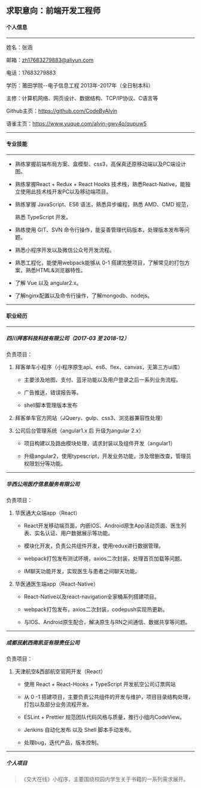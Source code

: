 ## 求职意向：前端开发工程师

#### 个人信息

---

姓名：张涵                          

邮箱：zh17683279883@aliyun.com

电话：17683279883         

学历：莆田学院--电子信息工程    2013年-2017年（全日制本科）

主修：计算机网络、网页设计、数据结构、TCP/IP协议、C语言等

Github主页：https://github.com/CodeByAlvin

语雀主页：https://www.yuque.com/alvin-gwv4o/qupuw5        

---

#### 专业技能

---

- 熟练掌握前端布局方案、盒模型、css3，高保真还原移动端以及PC端设计图。

- 熟练掌握React + Redux + React Hooks 技术栈，熟悉React-Native，能独立使用此技术栈开发PC以及移动端项目。

- 熟练掌握 JavaScript、ES6 语法，熟悉异步编程，熟悉 AMD、CMD 规范，
  
  熟悉 TypeScript 开发。

- 熟练使用 GIT、SVN 命令行操作，能妥善管理代码版本，处理版本发布等问题。

- 熟悉小程序开发以及微信公众号开发流程。

- 熟悉工程化，能使用webpack能够从 0-1 搭建完整项目，了解常见的打包方案，熟悉HTML&浏览器特性。

- 了解 Vue 以及 angular2.x。

- 了解nginx配置以及命令行操作，了解mongodb、nodejs。

---

#### 职业经历

---

##### 四川拜客科技科技有限公司（2017-03 至 2018-12）

负责项目：

1. 拜客单车小程序（小程序原生api、es6、flex、canvas，无第三方ui库）
   
   - 主要涉及地图、支付、蓝牙功能以及用户登录之后一系列业务流程。
   
   - 广告推送，错误报告等。
   
   - shell脚本管理版本发布

2. 拜客单车官方网站（JQuery、gulp、css3、浏览器兼容性处理）

3. 公司后台管理系统（angular1.x 后 升级为angular 2.x）
   
   - 项目构建以及路由模块处理，请求封装以及组件开发（angular1）
   
   - 升级angular2，使用typescript，开发业务功能，涉及增删改查，管理员权限划分等功能。

---

##### 华西公用医疗信息服务有限公司

负责项目：

1. 华医通大众端app（React）
   
   - React开发移动端页面，内嵌IOS、Android原生App活动页面、医生列表、实名认证、用户数据展示等功能。
   
   - 模块化开发，负责公共组件开发，使用redux进行数据管理。
   
   - webpack打包发布测试环境，axios二次封装，处理首页加载等问题。
   
   - IM聊天功能开发，实现医生与患者之间聊天功能。

2. 华医通医生端app（React-Native）
   
   - React-Native以及react-navigation全家桶系列搭建项目。
   
   - webpack打包发布，axios二次封装，codepush实现热更新。
   
   - 与IOS、Android原生配合，解决原生与RN之间通信、数据共享等问题。

---

##### 成都民航西南凯亚有限责任公司

负责项目：

1. 天津航空&西部航空官网开发（React）
   
   - 使用 React + React-Hooks + TypeScript 开发航空公司订票网站
   
   - 从 0 -1 搭建项目，主要负责公共组件的开发与维护，项目目录结构处理，打包以及部分业务流程开发。
   
   - ESLint + Prettier 规范团队代码风格与质量，推行小组内CodeView。
   
   - Jenkins 自动化发布 以及 Shell 脚本手动发布。
   
   - 处理bug，迭代产品，版本控制。

---

##### 个人项目

> 《交大在线》小程序，主要围绕校园内学生关于书籍的一系列需求展开。
